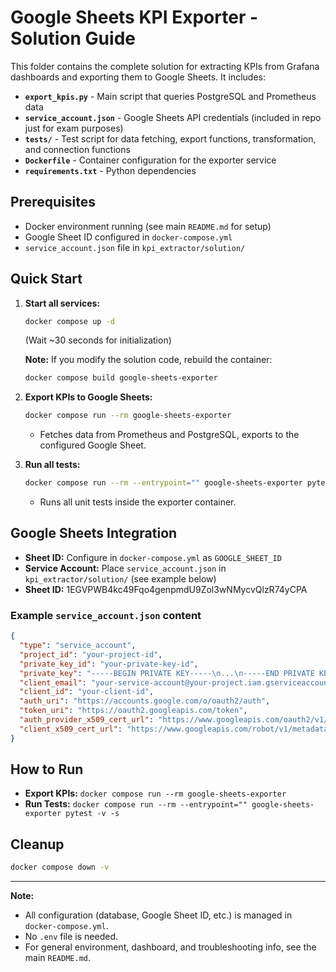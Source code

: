 # Google Sheets KPI Exporter - Solution Guide

This folder contains the complete solution for extracting KPIs from Grafana dashboards and exporting them to Google Sheets. It includes:

- **`export_kpis.py`** - Main script that queries PostgreSQL and Prometheus data
- **`service_account.json`** - Google Sheets API credentials (included in repo just for exam purposes)
- **`tests/`** - Test script for data fetching, export functions, transformation, and connection functions
- **`Dockerfile`** - Container configuration for the exporter service
- **`requirements.txt`** - Python dependencies

## Prerequisites

- Docker environment running (see main `README.md` for setup)
- Google Sheet ID configured in `docker-compose.yml`
- `service_account.json` file in `kpi_extractor/solution/`

## Quick Start

1. **Start all services:**
   ```bash
   docker compose up -d
   ```
   (Wait ~30 seconds for initialization)

   **Note:** If you modify the solution code, rebuild the container:
   ```bash
   docker compose build google-sheets-exporter
   ```

2. **Export KPIs to Google Sheets:**
   ```bash
   docker compose run --rm google-sheets-exporter
   ```
   - Fetches data from Prometheus and PostgreSQL, exports to the configured Google Sheet.

3. **Run all tests:**
   ```bash
   docker compose run --rm --entrypoint="" google-sheets-exporter pytest -v -s
   ```
   - Runs all unit tests inside the exporter container.

## Google Sheets Integration

- **Sheet ID:** Configure in `docker-compose.yml` as `GOOGLE_SHEET_ID`
- **Service Account:** Place `service_account.json` in `kpi_extractor/solution/` (see example below)
- **Sheet ID:** 1EGVPWB4kc49Fqo4genpmdU9Zol3wNMycvQlzR74yCPA

### Example `service_account.json` content
```json
{
  "type": "service_account",
  "project_id": "your-project-id",
  "private_key_id": "your-private-key-id",
  "private_key": "-----BEGIN PRIVATE KEY-----\n...\n-----END PRIVATE KEY-----\n",
  "client_email": "your-service-account@your-project.iam.gserviceaccount.com",
  "client_id": "your-client-id",
  "auth_uri": "https://accounts.google.com/o/oauth2/auth",
  "token_uri": "https://oauth2.googleapis.com/token",
  "auth_provider_x509_cert_url": "https://www.googleapis.com/oauth2/v1/certs",
  "client_x509_cert_url": "https://www.googleapis.com/robot/v1/metadata/x509/your-service-account%40your-project.iam.gserviceaccount.com"
}
```

## How to Run

- **Export KPIs:**
  `docker compose run --rm google-sheets-exporter`
- **Run Tests:**
  `docker compose run --rm --entrypoint="" google-sheets-exporter pytest -v -s`


## Cleanup

```bash
docker compose down -v
```

---

**Note:**
- All configuration (database, Google Sheet ID, etc.) is managed in `docker-compose.yml`.
- No `.env` file is needed.
- For general environment, dashboard, and troubleshooting info, see the main `README.md`.